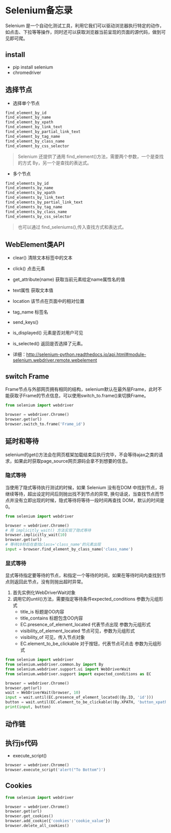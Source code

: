 # Selenium备忘录

Selenium 是一个自动化测试工具，利用它我们可以驱动浏览器执行特定的动作，如点击、下拉等等操作，同时还可以获取浏览器当前呈现的页面的源代码，做到可见即可爬。

## install

- pip install selenium
- chromedriver


## 选择节点

- 选择单个节点

```bash
find_element_by_id
find_element_by_name
find_element_by_xpath
find_element_by_link_text
find_element_by_partial_link_text
find_element_by_tag_name
find_element_by_class_name
find_element_by_css_selector

```

> Selenium 还提供了通用 find_element()方法，需要两个参数，一个是查找的方式 By，另一个是查找的表达式。

- 多个节点

```bash
find_elements_by_id
find_elements_by_name
find_elements_by_xpath
find_elements_by_link_text
find_elements_by_partial_link_text
find_elements_by_tag_name
find_elements_by_class_name
find_elements_by_css_selector
```

> 也可以通过 find_seleniums(),传入查找方式和表达式。

## WebElement类API

- clear() 清除文本标签中的文本
- click() 点击元素
- get_attribute(name) 获取当前元素给定name属性名的值
- text属性 获取文本值
- location 该节点在页面中的相对位置
- tag_name 标签名
- send_keys()
- is_displayed() 元素是否对用户可见
- is_selected() 返回是否选择了元素。

- 详细：http://selenium-python.readthedocs.io/api.html#module-selenium.webdriver.remote.webelement

## switch Frame

Frame节点与外部网页拥有相同的结构，selenium默认在最外层Frame，此时不能获取子Frame的节点信息，可以使用switch_to.frame()来切换Frame。

```python
from selenium import webdriver

browser = webdriver.Chrome()
browser.get(url)
browser.switch_to.frame('Frame_id')
```

## 延时和等待

selenium的get()方法会在网页框架加载结束后执行完毕，不会等待ajax之类的请求，如果此时获取page_source网页源码会拿不到想要的信息。

### 隐式等待

当使用了隐式等待执行测试的时候，如果 Selenium 没有在DOM 中找到节点，将继续等待，超出设定时间后则抛出找不到节点的异常, 换句话说，当查找节点而节点并没有立即出现的时候，隐式等待将等待一段时间再查找 DOM，默认的时间是 0。

```python
from selenium import webdriver

browser = webdriver.Chrome()
# 用 implicitly_wait() 方法实现了隐式等待
browser.implicitly_wait(10)
browser.get(url)
# 等待10秒后在查找class='class_name'的元素出现
input = browser.find_element_by_class_name('class_name')
```

### 显式等待

显式等待指定要等待的节点，和指定一个等待的时间，如果在等待时间内查找到节点则返回此节点，没有则抛出超时异常。

1. 首先实例化WebDriverWait对象
2. 调用它的until()方法，需要指定等待条件expected_conditions 参数为元组形式
    - title_is 标题是OO内容
    - title_contains 标题包含OO内容
    - EC.presence_of_element_located 代表节点出现 参数为元组形式
    - visibility_of_element_located 节点可见，参数为元组形式
    - visibility_of	可见，传入节点对象
    - EC.element_to_be_clickable 对于按钮，代表节点可点击 参数为元组形式

```python
from selenium import webdriver
from selenium.webdriver.common.by import By
from selenium.webdriver.support.ui import WebDriverWait
from selenium.webdriver.support import expected_conditions as EC

browser = webdriver.Chrome()
browser.get(url)
wait = WebDriverWait(browser, 10)
input = wait.until(EC.presence_of_element_located((By.ID, 'id')))
button = wait.until(EC.element_to_be_clickable((By.XPATH, 'button_xpath')))
print(input, button)

```

## 动作链



## 执行js代码

-  execute_script() 

```python
browser = webdriver.Chrome()
browser.execute_script('alert("To Bottom")')
```

## Cookies

```python
from selenium import webdriver

browser = webdriver.Chrome()
browser.get(url)
browser.get_cookies()
browser.add_cookie({'cookies':'cookie_value'})
browser.delete_all_cookies()
```